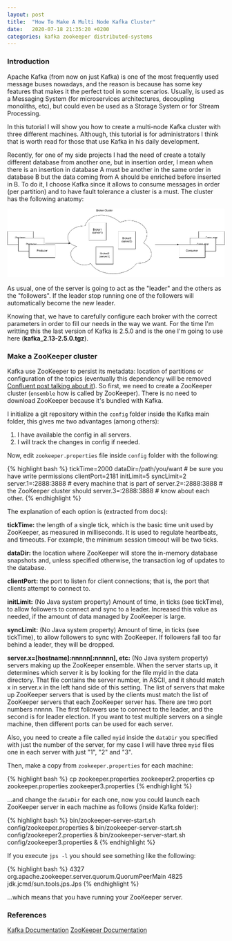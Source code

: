 ```yaml
---
layout: post
title:  "How To Make A Multi Node Kafka Cluster"
date:   2020-07-18 21:35:20 +0200
categories: kafka zookeeper distributed-systems
---
```

### Introduction

Apache Kafka (from now on just Kafka) is one of the most frequently used message buses nowadays, and the reason is because 
has some key features that makes it the perfect tool in some scenarios. Usually, is used as a Messaging System (for microservices 
architectures, decoupling monoliths, etc), but could even be used as a Storage System or for Stream Processing. 

In this tutorial I will show you how to create a multi-node Kafka cluster with three different machines. Although, this tutorial is for administrators 
I think that is worth read for those that use Kafka in his daily development. 

Recently, for one of my side projects I had the need of create a totally different database from another one, but in insertion order, 
I mean when there is an insertion in database A must be another in the same order in database B but the data coming from 
A should be enriched before inserted in B. To do it, I choose Kafka since it allows to consume messages in order (per partition) and 
to have fault tolerance a cluster is a must. The cluster has the following anatomy: 

![Kafka Cluster](/assets/kafka_cluster.png)

As usual, one of the server is going to act as the "leader" and the others as the "followers". If the leader stop running 
one of the followers will automatically become the new leader.

Knowing that, we have to carefully configure each broker with the correct parameters in order to fill our needs in the way we want. 
For the time I'm writting this the last version of Kafka is 2.5.0 and is the one I'm going to use here (**kafka_2.13-2.5.0.tgz**).

### Make a ZooKeeper cluster

Kafka use ZooKeeper to persist its metadata: location of partitions or configuration of the topics (eventually this dependency 
will be removed [Confluent post talking about it](https://www.confluent.io/blog/removing-zookeeper-dependency-in-kafka/)). So first, we need 
to create a ZooKeeper cluster (`ensemble` how is called by ZooKeeper). There is no need to download ZooKeeper because it's bundled with Kafka.

I initialize a git repository within the `config` folder inside the Kafka main folder, this gives me two advantages (among others):

1. I have available the config in all servers.
2. I will track the changes in config if needed.

Now, edit `zookeeper.properties` file inside `config` folder with the following:

{% highlight bash %}
tickTime=2000
dataDir=/path/you/want # be sure you have write permissions
clientPort=2181
initLimit=5
syncLimit=2
server.1=<IP1>:2888:3888 # every machine that is part of
server.2=<IP2>:2888:3888 # the ZooKeeper cluster should 
server.3=<IP3>:2888:3888 # know about each other.
{% endhighlight %}

The explanation of each option is (extracted from docs): 

**tickTime:** the length of a single tick, which is the basic time unit used by ZooKeeper, as measured in milliseconds. 
It is used to regulate heartbeats, and timeouts. For example, the minimum session timeout will be two ticks. 

**dataDir:** the location where ZooKeeper will store the in-memory database snapshots and, unless specified otherwise, the 
transaction log of updates to the database. 

**clientPort:** the port to listen for client connections; that is, the port that clients attempt to connect to. 

**initLimit:** (No Java system property) Amount of time, in ticks (see tickTime), to allow followers to connect and sync to a 
leader. Increased this value as needed, if the amount of data managed by ZooKeeper is large. 

**syncLimit:** (No Java system property) Amount of time, in ticks (see tickTime), to allow followers to sync with ZooKeeper. 
If followers fall too far behind a leader, they will be dropped. 

**server.x=[hostname]:nnnnn[:nnnnn], etc:** (No Java system property) servers making up the ZooKeeper ensemble. When the server starts up, it determines 
which server it is by looking for the file myid in the data directory. That file contains the server number, in ASCII, 
and it should match x in server.x in the left hand side of this setting. The list of servers that make up ZooKeeper servers 
that is used by the clients must match the list of ZooKeeper servers that each ZooKeeper server has. There are two port numbers nnnnn. 
The first followers use to connect to the leader, and the second is for leader election. If you want to test multiple servers on a single machine, 
then different ports can be used for each server.

Also, you need to create a file called `myid` inside the `dataDir` you specified with just the number of the server, for 
my case I will have three `myid` files one in each server with just "1", "2" and "3".

Then, make a copy from `zookeeper.properties` for each machine:

{% highlight bash %}
cp zookeeper.properties zookeeper2.properties
cp zookeeper.properties zookeeper3.properties
{% endhighlight %}

...and change the `dataDir` for each one, now you could launch each ZooKeeper server in each machine as follows (inside Kafka folder):

{% highlight bash %}
bin/zookeeper-server-start.sh config/zookeeper.properties &
bin/zookeeper-server-start.sh config/zookeeper2.properties &
bin/zookeeper-server-start.sh config/zookeeper3.properties &
{% endhighlight %}

If you execute `jps -l` you should see something like the following:

{% highlight bash %}
4327 org.apache.zookeeper.server.quorum.QuorumPeerMain
4825 jdk.jcmd/sun.tools.jps.Jps
{% endhighlight %}

...which means that you have running your ZooKeeper server.

### References

[Kafka Documentation](https://kafka.apache.org/25/documentation.html)
[ZooKeeper Documentation](https://zookeeper.apache.org/doc/r3.5.7/)